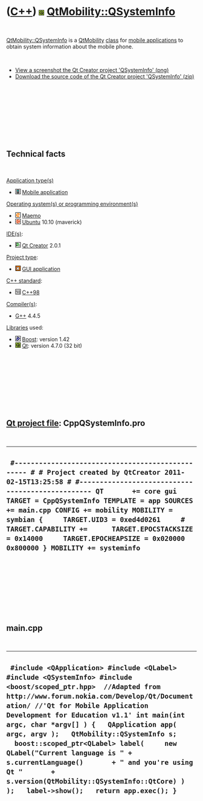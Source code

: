 



 

 

 

 

 

([C++](Cpp.htm)) ![Qt](PicQt.png) [QtMobility::QSystemInfo](CppQSystemInfo.htm)
===============================================================================

 

[QtMobility::QSystemInfo](CppQSystemInfo.htm) is a
[QtMobility](CppQtMobility.htm) [class](CppClass.htm) for [mobile
applications](CppMobileApplication.htm) to obtain system information
about the mobile phone.

 

-   [View a screenshot the Qt Creator project
    'QSystemInfo' (png)](CppQSystemInfo.png)
-   [Download the source code of the Qt Creator project
    'QSystemInfo' (zip)](CppQSystemInfo.zip)

 

 

 

 

 

Technical facts
---------------

 

[Application type(s)](CppApplication.htm)

-   ![Mobile](PicMobile.png) [Mobile
    application](CppMobileApplication.htm)

[Operating system(s) or programming environment(s)](CppOs.htm)

-   ![Maemo](PicMaemo.png) [Maemo](CppMaemo.htm)
-   ![Ubuntu](PicUbuntu.png) [Ubuntu](CppUbuntu.htm) 10.10 (maverick)

[IDE(s)](CppIde.htm):

-   ![Qt Creator](PicQtCreator.png) [Qt Creator](CppQtCreator.htm) 2.0.1

[Project type](CppQtProjectType.htm):

-   ![GUI](PicGui.png) [GUI application](CppGuiApplication.htm)

[C++ standard](CppStandard.htm):

-   ![C++98](PicCpp98.png) [C++98](Cpp98.htm)

[Compiler(s)](CppCompiler.htm):

-   [G++](CppGpp.htm) 4.4.5

[Libraries](CppLibrary.htm) used:

-   ![Boost](PicBoost.png) [Boost](CppBoost.htm): version 1.42
-   ![Qt](PicQt.png) [Qt](CppQt.htm): version 4.7.0 (32 bit)

 

 

 

 

 

[Qt project file](CppQtProjectFile.htm): CppQSystemInfo.pro
-----------------------------------------------------------

 

  -----------------------------------------------------------------------------------------------------------------------------------------------------------------------------------------------------------------------------------------------------------------------------------------------------------------------------------------------------------------------------------------------------------------------------------------------------------
  ` #------------------------------------------------- # # Project created by QtCreator 2011-02-15T13:25:58 # #------------------------------------------------- QT       += core gui TARGET = CppQSystemInfo TEMPLATE = app SOURCES += main.cpp CONFIG += mobility MOBILITY =  symbian {     TARGET.UID3 = 0xed4d0261     # TARGET.CAPABILITY +=      TARGET.EPOCSTACKSIZE = 0x14000     TARGET.EPOCHEAPSIZE = 0x020000 0x800000 } MOBILITY += systeminfo`
  -----------------------------------------------------------------------------------------------------------------------------------------------------------------------------------------------------------------------------------------------------------------------------------------------------------------------------------------------------------------------------------------------------------------------------------------------------------

 

 

 

 

 

main.cpp
--------

 

  -------------------------------------------------------------------------------------------------------------------------------------------------------------------------------------------------------------------------------------------------------------------------------------------------------------------------------------------------------------------------------------------------------------------------------------------------------------------------------------------------------------------------------------------------------------------------
  ` #include <QApplication> #include <QLabel> #include <QSystemInfo> #include <boost/scoped_ptr.hpp>  //Adapted from http://www.forum.nokia.com/Develop/Qt/Documentation/ //'Qt for Mobile Application Development for Education v1.1' int main(int argc, char *argv[] ) {   QApplication app( argc, argv );   QtMobility::QSystemInfo s;   boost::scoped_ptr<QLabel> label(     new QLabel("Current language is " + s.currentLanguage()       + " and you're using Qt "       + s.version(QtMobility::QSystemInfo::QtCore) ) );   label->show();   return app.exec(); }`
  -------------------------------------------------------------------------------------------------------------------------------------------------------------------------------------------------------------------------------------------------------------------------------------------------------------------------------------------------------------------------------------------------------------------------------------------------------------------------------------------------------------------------------------------------------------------------

 

 

 

 

 





 



